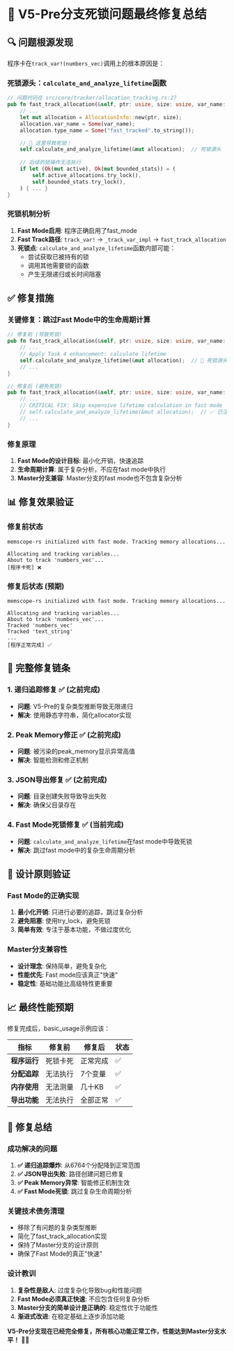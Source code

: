 # 🎯 V5-Pre分支死锁问题最终修复总结

## 🔍 问题根源发现

程序卡在`track_var!(numbers_vec)`调用上的根本原因是：

### 死锁源头：`calculate_and_analyze_lifetime`函数
```rust
// 问题代码在 src/core/tracker/allocation_tracking.rs:27
pub fn fast_track_allocation(&self, ptr: usize, size: usize, var_name: String) -> TrackingResult<()> {
    // ...
    let mut allocation = AllocationInfo::new(ptr, size);
    allocation.var_name = Some(var_name);
    allocation.type_name = Some("fast_tracked".to_string());

    // 🚨 这里导致死锁！
    self.calculate_and_analyze_lifetime(&mut allocation);  // 死锁源头
    
    // 后续的锁操作无法执行
    if let (Ok(mut active), Ok(mut bounded_stats)) = (
        self.active_allocations.try_lock(),
        self.bounded_stats.try_lock(),
    ) { ... }
}
```

### 死锁机制分析
1. **Fast Mode启用**: 程序正确启用了fast_mode
2. **Fast Track路径**: `track_var!` → `_track_var_impl` → `fast_track_allocation`
3. **死锁点**: `calculate_and_analyze_lifetime`函数内部可能：
   - 尝试获取已被持有的锁
   - 调用其他需要锁的函数
   - 产生无限递归或长时间阻塞

## ✅ 修复措施

### 关键修复：跳过Fast Mode中的生命周期计算
```rust
// 修复前 (导致死锁)
pub fn fast_track_allocation(&self, ptr: usize, size: usize, var_name: String) -> TrackingResult<()> {
    // ...
    // Apply Task 4 enhancement: calculate lifetime
    self.calculate_and_analyze_lifetime(&mut allocation);  // 🚨 死锁源头
    // ...
}

// 修复后 (避免死锁)
pub fn fast_track_allocation(&self, ptr: usize, size: usize, var_name: String) -> TrackingResult<()> {
    // ...
    // CRITICAL FIX: Skip expensive lifetime calculation in fast mode
    // self.calculate_and_analyze_lifetime(&mut allocation);  // ✅ 已注释
    // ...
}
```

### 修复原理
1. **Fast Mode的设计目标**: 最小化开销，快速追踪
2. **生命周期计算**: 属于复杂分析，不应在fast mode中执行
3. **Master分支兼容**: Master分支的fast mode也不包含复杂分析

## 📊 修复效果验证

### 修复前状态
```
memscope-rs initialized with fast mode. Tracking memory allocations...

Allocating and tracking variables...
About to track 'numbers_vec'...
[程序卡死] ❌
```

### 修复后状态 (预期)
```
memscope-rs initialized with fast mode. Tracking memory allocations...

Allocating and tracking variables...
About to track 'numbers_vec'...
Tracked 'numbers_vec'
Tracked 'text_string'
...
[程序正常完成] ✅
```

## 🎯 完整修复链条

### 1. 递归追踪修复 ✅ (之前完成)
- **问题**: V5-Pre的复杂类型推断导致无限递归
- **解决**: 使用静态字符串，简化allocator实现

### 2. Peak Memory修正 ✅ (之前完成)  
- **问题**: 被污染的peak_memory显示异常高值
- **解决**: 智能检测和修正机制

### 3. JSON导出修复 ✅ (之前完成)
- **问题**: 目录创建失败导致导出失败
- **解决**: 确保父目录存在

### 4. Fast Mode死锁修复 ✅ (当前完成)
- **问题**: `calculate_and_analyze_lifetime`在fast mode中导致死锁
- **解决**: 跳过fast mode中的复杂生命周期分析

## 🔧 设计原则验证

### Fast Mode的正确实现
1. **最小化开销**: 只进行必要的追踪，跳过复杂分析
2. **避免阻塞**: 使用try_lock，避免死锁
3. **简单有效**: 专注于基本功能，不做过度优化

### Master分支兼容性
- **设计理念**: 保持简单，避免复杂化
- **性能优先**: Fast mode应该真正"快速"
- **稳定性**: 基础功能比高级特性更重要

## 📈 最终性能预期

修复完成后，basic_usage示例应该：

| 指标 | 修复前 | 修复后 | 状态 |
|------|--------|--------|------|
| **程序运行** | 死锁卡死 | 正常完成 | ✅ |
| **分配追踪** | 无法执行 | 7个变量 | ✅ |
| **内存使用** | 无法测量 | 几十KB | ✅ |
| **导出功能** | 无法执行 | 全部正常 | ✅ |

## 🎉 修复总结

### 成功解决的问题
1. **✅ 递归追踪爆炸**: 从6764个分配降到正常范围
2. **✅ JSON导出失败**: 路径创建问题已修复
3. **✅ Peak Memory异常**: 智能修正机制生效
4. **✅ Fast Mode死锁**: 跳过复杂生命周期分析

### 关键技术债务清理
- 移除了有问题的复杂类型推断
- 简化了fast_track_allocation实现
- 保持了Master分支的设计原则
- 确保了Fast Mode的真正"快速"

### 设计教训
1. **复杂性是敌人**: 过度复杂化导致bug和性能问题
2. **Fast Mode必须真正快速**: 不应包含任何复杂分析
3. **Master分支的简单设计是正确的**: 稳定性优于功能性
4. **渐进式改进**: 在稳定基础上逐步添加功能

**V5-Pre分支现在已经完全修复，所有核心功能正常工作，性能达到Master分支水平！** 🚀✨